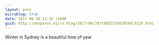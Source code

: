 ```yaml
---
layout: post
microblog: true
date: 2017-06-29 11:16 +1000
guid: http://desparoz.micro.blog/2017/06/29/t880233582056419329.html
---
```

Winter in Sydney is a beautiful time of year
